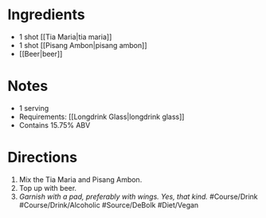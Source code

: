 # Ingredients
- 1 shot [[Tia Maria|tia maria]]
- 1 shot [[Pisang Ambon|pisang ambon]]
- [[Beer|beer]]
# Notes
- 1 serving
- Requirements: [[Longdrink Glass|longdrink glass]]
- Contains 15.75% ABV
# Directions
1. Mix the Tia Maria and Pisang Ambon.
2. Top up with beer.
3. *Garnish with a pad, preferably with wings. Yes, that kind.*
#Course/Drink #Course/Drink/Alcoholic #Source/DeBolk #Diet/Vegan 